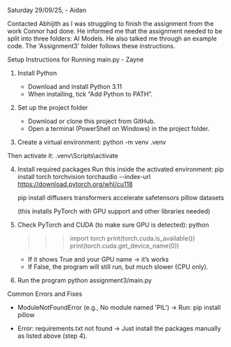 Saturday 29/09/25, - Aidan

Contacted Abhijith as I was struggling to finish the assignment from the work Connor had done. He informed me that the assignment needed to be split into three folders: AI Models. He also talked me through an example code. The 'Assignment3' folder follows these instructions.



Setup Instructions for Running main.py - Zayne

1. Install Python
   - Download and install Python 3.11  
   - When installing, tick “Add Python to PATH”.

2. Set up the project folder
   - Download or clone this project from GitHub.
   - Open a terminal (PowerShell on Windows) in the project folder.

3. Create a virtual environment:
   python -m venv .venv
   
Then activate it:
   .venv\Scripts\activate

4. Install required packages
   Run this inside the activated environment:
   pip install torch torchvision torchaudio --index-url https://download.pytorch.org/whl/cu118

   pip install diffusers transformers accelerate safetensors pillow datasets

   (this installs PyTorch with GPU support and other libraries needed)

5. Check PyTorch and CUDA (to make sure GPU is detected):
   python
   >>> import torch
   >>> print(torch.cuda.is_available())
   >>> print(torch.cuda.get_device_name(0))
   - If it shows True and your GPU name → it’s works
   - If False, the program will still run, but much slower (CPU only).

6. Run the program
   python assignment3/main.py


Common Errors and Fixes

- ModuleNotFoundError (e.g., No module named 'PIL')
  → Run: pip install pillow

- Error: requirements.txt not found
  → Just install the packages manually as listed above (step 4).
